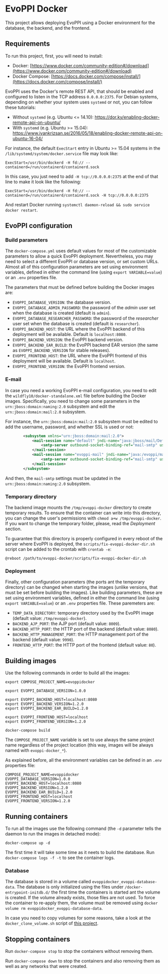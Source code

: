 # EvoPPI Docker

This project allows deploying EvoPPI using a Docker environment for the database, the backend, and the frontend.

## Requirements

To run this project, first, you will need to install:
- Docker: [https://www.docker.com/community-edition#/download](https://www.docker.com/community-edition#/download)
- Docker Compose: [https://docs.docker.com/compose/install/](https://docs.docker.com/compose/install/)

EvoPPI uses the Docker's remote REST API, that should be enabled and configured to listen in the TCP address `0.0.0.0:2375`. For Debian systems, depending on whether your system uses `systemd` or not, you can follow these tutorials:

  * Without `systemd` (e.g. Ubuntu <= 14.10): https://dor.ky/enabling-docker-remote-api-on-ubuntu/
  * With `systemd` (e.g. Ubuntu >= 15.04): https://www.ivankrizsan.se/2016/05/18/enabling-docker-remote-api-on-ubuntu-16-04/

For instance, the default `ExecStart` entry in Ubuntu >= 15.04 systems in the `/lib/systemd/system/docker.service` file may look like:
```
ExecStart=/usr/bin/dockerd -H fd:// --containerd=/run/containerd/containerd.sock
```

In this case, you just need to add `-H tcp://0.0.0.0:2375` at the end of that line to make it look like the following:
```
ExecStart=/usr/bin/dockerd -H fd:// --containerd=/run/containerd/containerd.sock -H tcp://0.0.0.0:2375
```

And restart Docker running `systemctl daemon-reload && sudo service docker restart`.

## EvoPPI configuration

### Build parameters

The `docker-compose.yml` uses default values for most of the customizable parameters to allow a quick EvoPPI deployment. Nevertheless, you may need to select a different EvoPPI or database version, or set custom URLs. Almost all of this configuration parameters are set using environment variables, defined in either the command line (using `export VARIABLE=value`) or an `.env` properties file.

The parameters that must be defined before building the Docker images are:
- `EVOPPI_DATABASE_VERSION`: the database version.
- `EVOPPI_DATABASE_ADMIN_PASSWORD`: the password of the *admin* user set when the database is created (default is `admin`).
- `EVOPPI_DATABASE_RESEARCHER_PASSWORD`: the password of the *researcher* user set when the database is created (default is `researcher`).
- `EVOPPI_BACKEND_HOST`: the URL where the EvoPPI backend of this deployment will be available. Default is `localhost:8080`.
- `EVOPPI_BACKEND_VERSION`: the EvoPPI backend version.
- `EVOPPI_BACKEND_EAR_BUILD`: the EvoPPI backend EAR version (the same as `EVOPPI_BACKEND_VERSION` for stable releases).
- `EVOPPI_FRONTEND_HOST`: the URL where the EvoPPI frontend of this deployment will be available. Default is `localhost`.
- `EVOPPI_FRONTEND_VERSION`: the EvoPPI frontend version.

### E-mail

In case you need a working EvoPPI e-mail configuration, you need to edit the `wildfly10/docker-standalone.xml` file before building the Docker images. Specifically, you need to change some parameters in the `urn:jboss:domain:naming:2.0` subsystem and edit the `urn:jboss:domain:mail:2.0` subsystem.

For instance, the `urn:jboss:domain:mail:2.0` subsystem must be edited to add the username, password, and whether SSL is used or not:

```xml
        <subsystem xmlns="urn:jboss:domain:mail:2.0">
            <mail-session name="default" jndi-name="java:jboss/mail/Default">
                <smtp-server outbound-socket-binding-ref="mail-smtp" username="user@host" password="password" ssl="true"/>
            </mail-session>
            <mail-session name="evoppi-mail" jndi-name="java:/evoppi/mail">
                <smtp-server outbound-socket-binding-ref="mail-smtp" username="user@host" password="password" ssl="true"/>
            </mail-session>
        </subsystem>
```

And then, the `mail-smtp` settings must be updated in the `urn:jboss:domain:naming:2.0` subsystem.

### Temporary directory

The backend image mounts the `/tmp/evoppi-docker` directory to create temporary results. To ensure that the container can write into this directory, you can change the user's permissions with `chmod a+w /tmp/evoppi-docker`. If you want to change the temporary folder, please, read the *Deployment* section.

To guarantee that this directory is properly configured in every reboot of the server where EvoPPI is deployed, the `scripts/fix-evoppi-docker-dir.sh` script can be added to the crontab with `crontab -e`:
```
@reboot /path/to/evoppi-docker/scripts/fix-evoppi-docker-dir.sh
```

### Deployment

Finally, other configuration parameters (the ports ant the temporary directory) can be changed when starting the images (unlike versions, that must be set before building the images). Like building parameters, these are set using environment variables, defined in either the command line (using `export VARIABLE=value`) or an `.env` properties file.  These paremeters are:

- `TEMP_DATA_DIRECTORY`: temporary directory used by the EvoPPI image (default value: `/tmp/evoppi-docker`).
- `BACKEND_AJP_PORT`: the AJP port (default value: `8009`).
- `BACKEND_HTTP_PORT`: the HTTP port of the backend (default value: `8080`).
- `BACKEND_HTTP_MANAGEMENT_PORT`: the HTTP  management port of the backend (default value: `9990`).
- `FRONTEND_HTTP_PORT`: the HTTP port of the frontend (default value: `80`).

## Building images

Use the following commands in order to build all the images:

```docker
export COMPOSE_PROJECT_NAME=evoppidocker

export EVOPPI_DATABASE_VERSION=1.0.0

export EVOPPI_BACKEND_HOST=localhost:8080
export EVOPPI_BACKEND_VERSION=1.2.0
export EVOPPI_BACKEND_EAR_BUILD=1.2.0

export EVOPPI_FRONTEND_HOST=localhost
export EVOPPI_FRONTEND_VERSION=1.2.0

docker-compose build
```

The `COMPOSE_PROJECT_NAME` variable is set to use always the same project name regardless of the project location (this way, images will be always named with `evoppi-docker_*`). 

As explained before, all the environment variables can be defined in an `.env` properties file:

```
COMPOSE_PROJECT_NAME=evoppidocker
EVOPPI_DATABASE_VERSION=1.0.0
EVOPPI_BACKEND_HOST=localhost:8080
EVOPPI_BACKEND_VERSION=1.2.0
EVOPPI_BACKEND_EAR_BUILD=1.2.0
EVOPPI_FRONTEND_HOST=localhost
EVOPPI_FRONTEND_VERSION=1.2.0
```

## Running containers

To run all the images use the following command (the `-d` parameter tells the daemon to run the images in detached mode):

```docker
docker-compose up -d
```

The first time it will take some time as it neets to build the database. Run `docker-compose logs -f -t` to see the container logs.

### Database

The database is stored in a volume called `evoppidocker_evoppi-database-data`. The database is only initialized using the files under `/docker-entrypoint-initdb.d/` the first time the containers is started ant the volume is created. If the volume already exists, those files are not used. To force the container to re-apply them, the volume must be removed using `docker volume rm evoppidocker_evoppi-database-data`.

In case you need to copy volumes for some reasons, take a look at the `docker_clone_volume.sh` script of [this project](https://github.com/gdiepen/docker-convenience-scripts).

## Stopping containers

Run `docker-compose stop` to stop the containers without removing them. 

Run `docker-compose down` to stop the containers and also removing them as well as any networks that were created.
